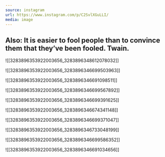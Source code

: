 ```yaml
---
source: instagram
url: https://www.instagram.com/p/C2SvlXGuLLI/
media: image
---
```


## Also: It is easier to fool people than to convince them that they’ve been fooled. Twain.

![[3283896353922003656_3283896348612078032]]

![[3283896353922003656_3283896346699503963]]

![[3283896353922003656_3283896346691098511]]

![[3283896353922003656_3283896346699567892]]

![[3283896353922003656_3283896346699391625]]

![[3283896353922003656_3283896346674341148]]

![[3283896353922003656_3283896346699371047]]

![[3283896353922003656_3283896346733048199]]

![[3283896353922003656_3283896346699586352]]

![[3283896353922003656_3283896346691034656]]

